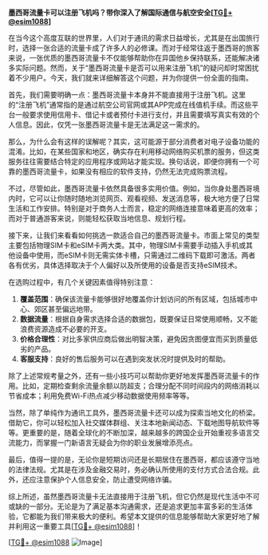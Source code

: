**墨西哥流量卡可以注册飞机吗？带你深入了解国际通信与航空安全[[TG💪+ @esim1088](https://t.me/s/esim1088)]**

在当今这个高度互联的世界里，人们对于通讯的需求日益增长，尤其是在出国旅行时，选择一张合适的流量卡成了许多人的必修课。而对于经常往返于墨西哥的旅客来说，一张优质的墨西哥流量卡不仅能够帮助你在异国他乡保持联系，还能解决诸多实际问题。然而，关于“墨西哥流量卡是否可以用来注册飞机”的疑问却时常困扰着不少用户。今天，我们就来详细解答这个问题，并为你提供一份全面的指南。

首先，我们需要明确一点：墨西哥流量卡本身并不能直接用于注册飞机。这里的“注册飞机”通常指的是通过航空公司官网或其APP完成在线值机手续。而这些平台一般要求使用信用卡、借记卡或者预付卡进行支付，并且需要填写真实有效的个人信息。因此，仅凭一张墨西哥流量卡是无法满足这一需求的。

那么，为什么会有这样的误解呢？其实，这可能源于部分消费者对电子设备功能的混淆。比如，在某些国家和地区，确实存在利用移动网络购买机票的服务，但这类服务往往需要结合特定的应用程序或网站才能实现。换句话说，即便你拥有一个可靠的墨西哥流量卡，如果没有相应的软件支持，仍然无法完成购票流程。

不过，尽管如此，墨西哥流量卡依然具备很多实用价值。例如，当你身处墨西哥境内时，它可以让你随时随地浏览网页、观看视频、发送消息等，极大地方便了日常生活和工作安排。特别是对于商务人士而言，稳定的网络连接意味着更高的效率；而对于普通游客来说，则能轻松获取当地信息、规划行程。

接下来，让我们来看看如何挑选一款适合自己的墨西哥流量卡。市面上常见的类型主要包括物理SIM卡和eSIM卡两大类。其中，物理SIM卡需要手动插入手机或其他设备中使用，而eSIM卡则无需实体卡槽，只需通过二维码下载即可激活。两者各有优劣，具体选择取决于个人偏好以及所使用的设备是否支持eSIM技术。

在选购过程中，有几个关键因素值得特别注意：

1. **覆盖范围**：确保该流量卡能够很好地覆盖你计划访问的所有区域，包括城市中心、郊区甚至偏远地带。
2. **数据流量**：根据自身需求选择合适的数据包，既要保证日常使用顺畅，又不能浪费资源造成不必要的开支。
3. **价格合理性**：对比多家供应商后做出明智决策，避免因贪图便宜而买到质量低劣的产品。
4. **客服支持**：良好的售后服务可以在遇到突发状况时提供及时的帮助。

除了上述常规考量之外，还有一些小技巧可以帮助你更好地发挥墨西哥流量卡的作用。比如，定期检查剩余流量余额以防超支；合理分配不同时间段内的网络消耗以节省成本；利用免费Wi-Fi热点减少移动数据使用频率等等。

当然，除了单纯作为通讯工具外，墨西哥流量卡还可以成为探索当地文化的桥梁。借助它，你可以轻松加入社交媒体群组、关注本地新闻动态、下载地图导航软件等等。更重要的是，随着全球化的不断加深，越来越多的跨国企业开始重视多语言交流能力，而掌握一门新语言无疑会为你的职业发展增添亮点。

最后，值得一提的是，无论你是短期访问还是长期居住在墨西哥，都应该遵守当地的法律法规。尤其是在涉及金融交易时，务必确认所使用的支付方式合法合规。此外，还应注意保护个人信息安全，防止遭受网络诈骗。

综上所述，虽然墨西哥流量卡无法直接用于注册飞机，但它仍然是现代生活中不可或缺的一部分。无论是为了满足基本沟通需求，还是追求更加丰富多彩的生活体验，它都能为我们带来极大的便利。希望本文提供的信息能够帮助大家更好地了解并利用这一重要工具[[TG💪+ @esim1088](https://t.me/s/esim1088)]！

[[TG💪+ @esim1088](https://t.me/s/esim1088) ![Image](https://i.postimg.cc/4NQfJmqS/Snipaste-2025-05-13-00-14-12.png)]